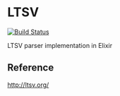 LTSV
====

[![Build Status](https://travis-ci.org/ma2gedev/ltsvex.png?branch=master)](https://travis-ci.org/ma2gedev/ltsvex)

LTSV parser implementation in Elixir

## Reference

http://ltsv.org/

